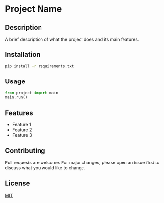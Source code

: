 # Project Name

## Description
A brief description of what the project does and its main features.

## Installation
```bash
pip install -r requirements.txt
```

## Usage
```python
from project import main
main.run()
```

## Features
- Feature 1
- Feature 2
- Feature 3

## Contributing
Pull requests are welcome. For major changes, please open an issue first to discuss what you would like to change.

## License
[MIT](https://choosealicense.com/licenses/mit/)
